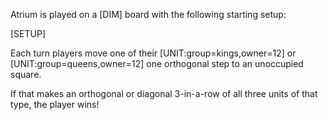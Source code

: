 Atrium is played on a [DIM] board with the following starting setup:

[SETUP]

Each turn players move one of their [UNIT:group=kings,owner=12] or [UNIT:group=queens,owner=12] one orthogonal step to an unoccupied square.

If that makes an orthogonal or diagonal 3-in-a-row of all three units of that type, the player wins!
